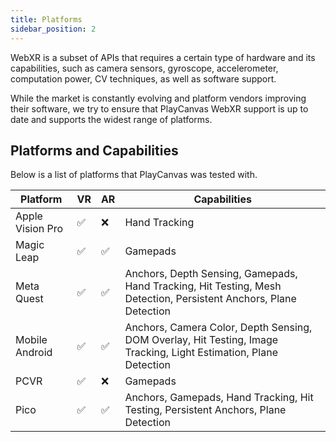 ```yaml
---
title: Platforms
sidebar_position: 2
---
```


WebXR is a subset of APIs that requires a certain type of hardware and its capabilities, such as camera sensors, gyroscope, accelerometer, computation power, CV techniques, as well as software support.

While the market is constantly evolving and platform vendors improving their software, we try to ensure that PlayCanvas WebXR support is up to date and supports the widest range of platforms.

## Platforms and Capabilities

Below is a list of platforms that PlayCanvas was tested with.

| Platform         | VR | AR  | Capabilities                                                                                                      |
| ---------------- | -- | --- | ----------------------------------------------------------------------------------------------------------------- |
| Apple Vision Pro | ✅ | ❌ | Hand Tracking                                                                                                     |
| Magic Leap       | ✅ | ✅ | Gamepads                                                                                                          |
| Meta Quest       | ✅ | ✅ | Anchors, Depth Sensing, Gamepads, Hand Tracking, Hit Testing, Mesh Detection, Persistent Anchors, Plane Detection |
| Mobile Android   | ✅ | ✅ | Anchors, Camera Color, Depth Sensing, DOM Overlay, Hit Testing, Image Tracking, Light Estimation, Plane Detection |
| PCVR             | ✅ | ❌ | Gamepads                                                                                                          |
| Pico             | ✅ | ✅ | Anchors, Gamepads, Hand Tracking, Hit Testing, Persistent Anchors, Plane Detection                                |
